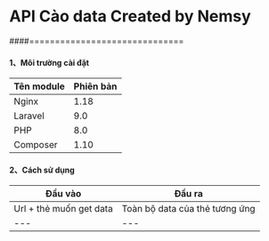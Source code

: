 # API Cào data Created by Nemsy
####==============================
#### 1、Môi trường cài đặt

|Tên module|Phiên bản|
|---|---
|Nginx|1.18
|Laravel|9.0
|PHP|8.0
|Composer|1.10


#### 2、Cách sử dụng

|Đầu vào|Đầu ra|
|---|---
|Url + thẻ muốn get data|Toàn bộ data của thẻ tương ứng
|---|---
